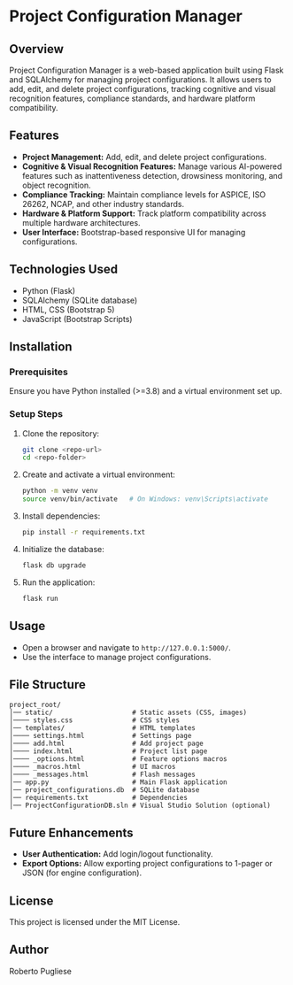 # Project Configuration Manager

## Overview

Project Configuration Manager is a web-based application built using Flask and SQLAlchemy for managing project configurations. It allows users to add, edit, and delete project configurations, tracking cognitive and visual recognition features, compliance standards, and hardware platform compatibility.

## Features

- **Project Management:** Add, edit, and delete project configurations.
- **Cognitive & Visual Recognition Features:** Manage various AI-powered features such as inattentiveness detection, drowsiness monitoring, and object recognition.
- **Compliance Tracking:** Maintain compliance levels for ASPICE, ISO 26262, NCAP, and other industry standards.
- **Hardware & Platform Support:** Track platform compatibility across multiple hardware architectures.
- **User Interface:** Bootstrap-based responsive UI for managing configurations.

## Technologies Used

- Python (Flask)
- SQLAlchemy (SQLite database)
- HTML, CSS (Bootstrap 5)
- JavaScript (Bootstrap Scripts)

## Installation

### Prerequisites

Ensure you have Python installed (>=3.8) and a virtual environment set up.

### Setup Steps

1. Clone the repository:
   ```bash
   git clone <repo-url>
   cd <repo-folder>
   ```
2. Create and activate a virtual environment:
   ```bash
   python -m venv venv
   source venv/bin/activate   # On Windows: venv\Scripts\activate
   ```
3. Install dependencies:
   ```bash
   pip install -r requirements.txt
   ```
4. Initialize the database:
   ```bash
   flask db upgrade
   ```
5. Run the application:
   ```bash
   flask run
   ```

## Usage

- Open a browser and navigate to `http://127.0.0.1:5000/`.
- Use the interface to manage project configurations.

## File Structure

```
project_root/
│── static/                    # Static assets (CSS, images)
│──── styles.css               # CSS styles
│── templates/                 # HTML templates
│──── settings.html            # Settings page
│──── add.html                 # Add project page
│──── index.html               # Project list page
│──── _options.html            # Feature options macros
│──── _macros.html             # UI macros
│──── _messages.html           # Flash messages
│── app.py                     # Main Flask application
│── project_configurations.db  # SQLite database
│── requirements.txt           # Dependencies
│── ProjectConfigurationDB.sln # Visual Studio Solution (optional)
```

## Future Enhancements

- **User Authentication:** Add login/logout functionality.
- **Export Options:** Allow exporting project configurations to 1-pager or JSON (for engine configuration).

## License

This project is licensed under the MIT License.

## Author

Roberto Pugliese

